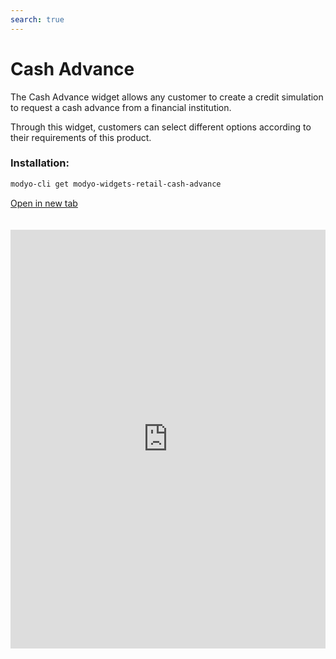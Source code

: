```yaml
---
search: true
---
```


# Cash Advance

The Cash Advance widget allows any customer to create a credit simulation to request a cash advance from a financial institution.

Through this widget, customers can select different options according to their requirements of this product.

### Installation:

```bash
modyo-cli get modyo-widgets-retail-cash-advance
```

[Open in new tab](https://widgets.modyo.com/retail/cash-advance)

<iframe id="widgetFrame" src="https://widgets.modyo.com/retail/cash-advance" width="100%" frameBorder="0" style="min-height:670px;overflow:auto;margin-top:20px;"/>

The customer can select the desired options for their cash advance and payment amount to run the simulation.

| Feature    | Description                                                                                 |
|:-----------------|:--------------------------------------------------------------------------------------------|
| From           | Displays the destination account of the requested cash.                          |
| To          | Displays the destination account of the requested cash.                                  |
| Amount | This section allows you to add the requested amount in cash.                             |
| Payments           | The customer can select the number of installments in which the requested amount will be paid |

### Simulation

The client can select the number of payments in which the requested amount will be paid.

| Feature           | Description                                                               |
|:------------------------|:--------------------------------------------------------------------------|
| Total advance cost  | Displays the amount of debt that will be applied to the card.                  |
| Value of quota       | Displays the value of each fee that will be charged according to the requested time. |
| Monthly interest rate | The monthly interest rate of the requested advance is shown.              |
| Annual interest rate   | The annual interest rate of the requested advance is shown.                |

 <script> 

 export default {
 mounted () {

 function setFrameHeightCo (id, ht) {
 var ifrm = document.getElementById (id);
 if (ifrm) {
 ifrm.style.height = ht + 4 + "px";
 }
 }
 //iframed document sends its height using postMessage
 function HandleDoCheightMsg (e) {
 //check origin
 if (e.origin === 'https://widgets.modyo.com') {
 //parse data
 var data = json.parse (e.data);

 console.log ('data: ', data)
 //check data object
 if (data ['doChight']) {
 setFrameHeightCo ('WidgetFrame', data ['DoChight']);
 } else {
 SetFrameHeightCo ('WidgetFrame', 700);
 }
 }
 }

 //assign message handler
 if (Window.addEventListener) {
 Window.addEventListener ('message', HandleDoCheightMSG, false);
 }
 }
 }

 </script> 

